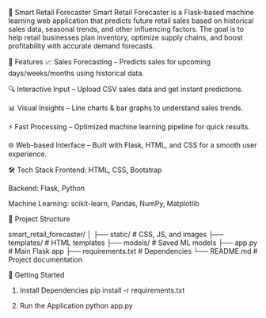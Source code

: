 🛒 Smart Retail Forecaster
Smart Retail Forecaster is a Flask-based machine learning web application that predicts future retail sales based on historical sales data, seasonal trends, and other influencing factors.
The goal is to help retail businesses plan inventory, optimize supply chains, and boost profitability with accurate demand forecasts.

📌 Features
📈 Sales Forecasting – Predicts sales for upcoming days/weeks/months using historical data.

🔍 Interactive Input – Upload CSV sales data and get instant predictions.

📊 Visual Insights – Line charts & bar graphs to understand sales trends.

⚡ Fast Processing – Optimized machine learning pipeline for quick results.

🌐 Web-based Interface – Built with Flask, HTML, and CSS for a smooth user experience.

🛠 Tech Stack
Frontend: HTML, CSS, Bootstrap

Backend: Flask, Python

Machine Learning: scikit-learn, Pandas, NumPy, Matplotlib

📂 Project Structure

smart_retail_forecaster/
│
├── static/               # CSS, JS, and images
├── templates/            # HTML templates
├── models/               # Saved ML models
├── app.py                 # Main Flask app
├── requirements.txt       # Dependencies
└── README.md              # Project documentation

🚀 Getting Started

1. Install Dependencies
   pip install -r requirements.txt

2. Run the Application
   python app.py


